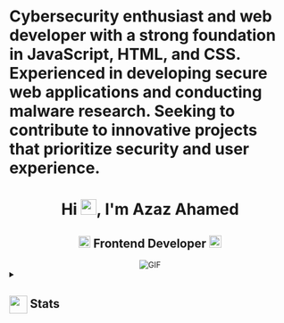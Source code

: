 <h1>Cybersecurity enthusiast and web developer with a strong foundation in JavaScript, HTML, and CSS. Experienced in developing secure web applications and conducting malware research. Seeking to contribute to innovative projects that prioritize security and user experience.</h1>




<h1 align="center">Hi <img src="https://github.com/MD-AZAZ-AHAMED/MD-AZAZ-AHAMED/blob/main/icons/Hi.gif" width="28px"/>, I'm Azaz Ahamed</h1>
<h2 align="center">
  <img src="https://komarev.com/ghpvc/?username=[MD-AZAZ-AHAMED]&color=dc143c&style=for-the-badge" alt="Profile Views" style="height:21px;">
  Frontend Developer
  <a href="https://md-azaz-ahamed.github.io/portfolio_/">
    <img src="https://img.shields.io/badge/Portfolio-543DE0?style=for-the-badge&logo=About.me&logoColor=white" alt="Portfolio" style="height:22px;">
  </a>
</h2>
<div align="center">
 <img alt="GIF" src="https://media4.giphy.com/media/11KzOet1ElBDz2/giphy.gif?cid=6c09b952ufa3xxbbm0mpuadm2zaik3wjp4m9luz2ly0lyz8d&ep=v1_internal_gif_by_id&rid=giphy.gif&ct=g" />
</div>

<details>
  <summary><h2> <img align="center" src="https://github.com/MD-AZAZ-AHAMED/MD-AZAZ-AHAMED/blob/main/icons/stats.gif" width="32"/> Stats</h2></summary>
  <div align="center">
    ![](https://github-readme-stats.vercel.app/api?username=MD-AZAZ-AHAMED&theme=tokyonight&hide_border=false&include_all_commits=true&count_private=false)<br/>
    ![](https://github-readme-streak-stats.herokuapp.com/?user=MD-AZAZ-AHAMED&theme=tokyonight&hide_border=false)<br/>
    ![](https://github-readme-stats.vercel.app/api/top-langs/?username=[YourUsername]&theme=tokyonight&hide_border=false&include_all_commits=true&count_private=false&layout=compact)<br/>
    ![](https://github-readme-activity-graph.vercel.app/graph?username=MD-AZAZ-AHAMED&theme=tokyo-night)
  </div>
</details>
